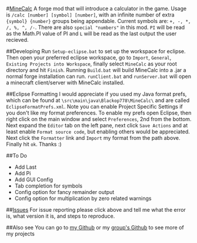 #[MineCalc](http://www.curseforge.com/projects/238890/)
A forge mod that will introduce a calculator in the game. Usage is `/calc [number] [symbol] [number]`, with an infinite number of extra `{symbol} {number}` groups being appendable. Current symbols are: `+, -, *, /, %, ^, /-`. There are also `special "numbers"` in this mod. `PI` will be read as the Math.PI value of PI and `L` will be read as the last output the user recieved.

##Developing
Run `Setup-eclipse.bat` to set up the workspace for eclipse. Then open your preferred eclipse workspace, go to `Import`, `General`, `Existing Projects into Workspace`, finally select `MineCalc` as your root directory and hit `Finish`. Running `Build.bat` will build MineCalc into a .jar a normal forge installation can run. `runClient.bat` and `runServer.bat` will open a minecraft client/server with MineCalc installed.

##Eclipse Formatting
I would appreciate if you used my Java format prefs, which can be found at `\src\main\java\Blackop778\MineCalc\` and are called `EclipseFormatPrefs.xml`. Note you can enable Project Specific Settings if you don't like my format preferences. To enable my prefs open Eclipse, then right click on the main window and select `Preferences`, 2nd from the bottom. Next expand the `Editor` tab on the left pane, next click `Save Actions` and at least enable `Format source code`, but enabling others would be appreciated. Next click the `Formatter` link and `Import` my format from the path above. Finally hit `ok`. Thanks :)

##To Do
* Add Last
* Add Pi
* Add GUI Config
* Tab completion for symbols
* Config option for fancy remainder output
* Config option for multiplication by zero related warnings

##[Issues](https://github.com/Blackop778/MineCalc/issues)
For issue reporting please click above and tell me what the error is, what version it is, and steps to reproduce.

##Also see
You can go to [my Github](https://github.com/Blackop778) or my [group's Github](https://github.com/TeaNCode) to see more of my projects
